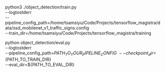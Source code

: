 python3 ./object_detection/train.py \
    --logtostderr \
    --pipeline_config_path=/home/tsamsiyu/Code/Projects/tensorflow_magistra/data/ssd_mobilenet_v1_traffic_signs.config \
    --train_dir=/home/tsamsiyu/Code/Projects/tensorflow_magistra/training

python object_detection/eval.py \
    --logtostderr \
    --pipeline_config_path=${PATH_TO_YOUR_PIPELINE_CONFIG} \
    --checkpoint_dir=${PATH_TO_TRAIN_DIR} \
    --eval_dir=${PATH_TO_EVAL_DIR}

